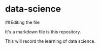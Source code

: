 # data-science

##Editing the file

It's a markdown file is this repository.

This will record the learning of data science.
